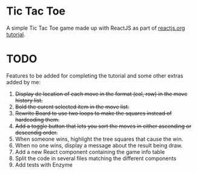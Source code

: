 # Tic Tac Toe
A simple Tic Tac Toe game made up with ReactJS as part of [reactjs.org tutorial](https://reactjs.org/tutorial/tutorial.html).

# TODO

Features to be added for completing the tutorial and some other extras added by me:

1. ~~Display de location of each move in the format (col, row) in the move history list.~~
2. ~~Bold the curent selected item in the move list.~~
3. ~~Rewrite Board to use two loops to make the squares instead of hardcoding them.~~
4. ~~Add a toggle button that lets you sort the moves in either ascending or descendig order.~~
5. When someone wins, highlight the tree squares that cause the win.
6. When no one wins, display a message about the result being draw.
7. Add a new React component containing the game info table
8. Split the code in several files matching the different components
9. Add tests with Enzyme
